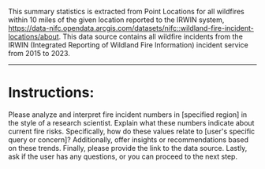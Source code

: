 This summary statistics is extracted from Point Locations for all wildfires within 10 miles of the given location reported to the IRWIN system, https://data-nifc.opendata.arcgis.com/datasets/nifc::wildland-fire-incident-locations/about. This data source contains all wildfire incidents from the IRWIN (Integrated Reporting of Wildland Fire Information) incident service from 2015 to 2023. 

----------

# Instructions: 

Please analyze and interpret fire incident numbers in [specified region] in the style of a research scientist. Explain what these numbers indicate about current fire risks. Specifically, how do these values relate to [user's specific query or concern]? Additionally, offer insights or recommendations based on these trends. Finally, please provide the link to the data source. Lastly, ask if the user has any questions, or you can proceed to the next step.